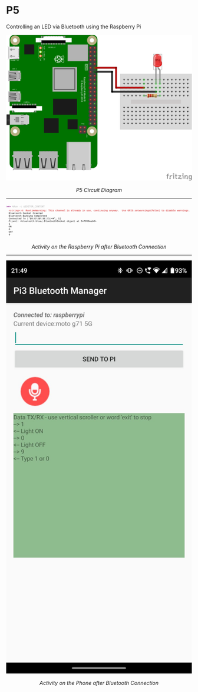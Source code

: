 # P5
Controlling an LED via Bluetooth using the Raspberry Pi

<p align = "center">
  <img src = "../Assets/P5.png" width = 640>
</p>
<p align = "center">
  <em>P5 Circuit Diagram</em>
</p>

___

<p align = "center">
  <img src = "../Assets/P5-RPi.png" width = 640>
</p>
<p align = "center">
  <em>Activity on the Raspberry Pi after Bluetooth Connection</em>
</p>

___

<p align = "center">
  <img src = "../Assets/P5-Phone.jpeg" width = 640>
</p>
<p align = "center">
  <em>Activity on the Phone after Bluetooth Connection</em>
</p>
